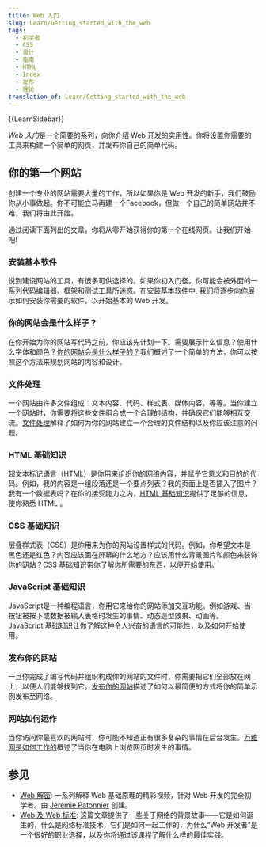 ```yaml
---
title: Web 入门
slug: Learn/Getting_started_with_the_web
tags:
  - 初学者
  - CSS
  - 设计
  - 指南
  - HTML
  - Index
  - 发布
  - 理论
translation_of: Learn/Getting_started_with_the_web
---
```

{{LearnSidebar}}

*Web 入门*是一个简要的系列，向你介绍 Web 开发的实用性。你将设置你需要的工具来构建一个简单的网页，并发布你自己的简单代码。

## 你的第一个网站

创建一个专业的网站需要大量的工作，所以如果你是 Web 开发的新手，我们鼓励你从小事做起。你不可能立马再建一个Facebook，但做一个自己的简单网站并不难，我们将由此开始。

通过阅读下面列出的文章，你将从零开始获得你的第一个在线网页。让我们开始吧!

### 安装基本软件

说到建设网站的工具，有很多可供选择的。如果你初入门径，你可能会被外面的一系列代码编辑器、框架和测试工具所迷惑。在[安装基本软件](/zh-CN/docs/Learn/Getting_started_with_the_web/Installing_basic_software)中, 我们将逐步向你展示如何安装你需要的软件，以开始基本的 Web 开发。

### 你的网站会是什么样子？

在你开始为你的网站写代码之前，你应该先计划一下。需要展示什么信息？使用什么字体和颜色？[你的网站会是什么样子的？](/zh-CN/docs/Learn/Getting_started_with_the_web/What_will_your_website_look_like)我们概述了一个简单的方法，你可以按照这个方法来规划网站的内容和设计。

### 文件处理

一个网站由许多文件组成：文本内容、代码、样式表、媒体内容，等等。当你建立一个网站时，你需要将这些文件组合成一个合理的结构，并确保它们能够相互交流。[文件处理](/zh-CN/docs/Learn/Getting_started_with_the_web/Dealing_with_files)解释了如何为你的网站建立一个合理的文件结构以及你应该注意的问题。

### HTML 基础知识

超文本标记语言（HTML）是你用来组织你的网络内容，并赋予它意义和目的的代码。例如，我的内容是一组段落还是一个要点列表？我的页面上是否插入了图片？我有一个数据表吗？在你的接受能力之内，[HTML 基础知识](/zh-CN/docs/Learn/Getting_started_with_the_web/HTML_basics)提供了足够的信息，使你熟悉 HTML 。

### CSS 基础知识

层叠样式表（CSS）是你用来为你的网站设置样式的代码。例如，你希望文本是黑色还是红色？内容应该画在屏幕的什么地方？应该用什么背景图片和颜色来装饰你的网站？[CSS 基础知识](/zh-CN/docs/Learn/Getting_started_with_the_web/CSS_basics)带你了解你所需要的东西，以便开始使用。

### JavaScript 基础知识

JavaScript是一种编程语言，你用它来给你的网站添加交互功能。例如游戏、当按钮被按下或数据被输入表格时发生的事情、动态造型效果、动画等。[JavaScript 基础知识](/zh-CN/docs/Learn/Getting_started_with_the_web/JavaScript_basics)让你了解这种令人兴奋的语言的可能性，以及如何开始使用。

### 发布你的网站

一旦你完成了编写代码并组织构成你的网站的文件时，你需要把它们全部放在网上，以便人们能够找到它。[发布你的网站](/zh-CN/docs/Learn/Getting_started_with_the_web/Publishing_your_website)描述了如何以最简便的方式将你的简单示例发布至网络。

### 网站如何运作

当你访问你最喜欢的网站时，你可能不知道正有很多复杂的事情在后台发生。[万维网是如何工作的](/zh-CN/docs/Learn/Getting_started_with_the_web/How_the_Web_works)概述了当你在电脑上浏览网页时发生的事情。

## 参见

- [Web 解密](https://www.youtube.com/playlist?list=PLo3w8EB99pqLEopnunz-dOOBJ8t-Wgt2g): 一系列解释 Web 基础原理的精彩视频，针对 Web 开发的完全初学者。由 [Jérémie Patonnier](https://twitter.com/JeremiePat) 创建。
- [Web 及 Web 标准](/zh-CN/docs/Learn/Getting_started_with_the_web/The_web_and_web_standards): 这篇文章提供了一些关于网络的背景故事——它是如何诞生的，什么是网络标准技术，它们是如何一起工作的，为什么“Web 开发者”是一个很好的职业选择，以及你将通过该课程了解什么样的最佳实践。
